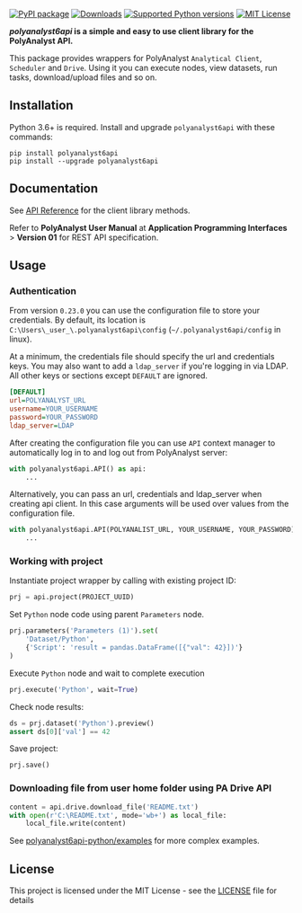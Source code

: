 [![PyPI package](https://img.shields.io/pypi/v/polyanalyst6api)](https://pypi.org/project/polyanalyst6api)
[![Downloads](https://img.shields.io/pypi/dm/polyanalyst6api)](https://pepy.tech/project/polyanalyst6api)
[![Supported Python versions](https://img.shields.io/pypi/pyversions/polyanalyst6api)](https://pypi.org/project/polyanalyst6api/)
[![MIT License](https://img.shields.io/github/license/megaputer/polyanalyst6api-py)](https://github.com/Megaputer/polyanalyst6api-py/blob/master/LICENSE)

**_polyanalyst6api_ is a simple and easy to use client library for the PolyAnalyst API.**

This package provides wrappers for PolyAnalyst `Analytical Client`, `Scheduler` and `Drive`.
Using it you can execute nodes, view datasets, run tasks, download/upload files and so on.

## Installation

Python 3.6+ is required. Install and upgrade `polyanalyst6api` with these commands:

```shell
pip install polyanalyst6api
pip install --upgrade polyanalyst6api
```

## Documentation

See [API Reference](https://megaputer.github.io/polyanalyst6api-py) for the client library methods.

Refer to **PolyAnalyst User Manual** at **Application Programming Interfaces** > **Version 01** for REST API specification.

## Usage

### Authentication

From version `0.23.0` you can use the configuration file to store your credentials. By default, its location is
`C:\Users\_user_\.polyanalyst6api\config` (`~/.polyanalyst6api/config` in linux).

At a minimum, the credentials file should specify the url and credentials keys. You may also want to add a `ldap_server`
if you're logging in via LDAP. All other keys or sections except `DEFAULT` are ignored.

```ini
[DEFAULT]
url=POLYANALYST_URL
username=YOUR_USERNAME
password=YOUR_PASSWORD
ldap_server=LDAP
```

After creating the configuration file you can use `API` context manager to automatically log in to and log out
from PolyAnalyst server:

```python
with polyanalyst6api.API() as api:
    ...
```

Alternatively, you can pass an url, credentials and ldap_server when creating api client. In this case arguments
will be used over values from the configuration file.
```python
with polyanalyst6api.API(POLYANALIST_URL, YOUR_USERNAME, YOUR_PASSWORD) as api:
    ...
```

### Working with project

Instantiate project wrapper by calling with existing project ID:
```python
prj = api.project(PROJECT_UUID)
```

Set `Python` node code using parent `Parameters` node.
```python
prj.parameters('Parameters (1)').set(
    'Dataset/Python',
    {'Script': 'result = pandas.DataFrame([{"val": 42}])'}
)
```

Execute `Python` node and wait to complete execution
```python
prj.execute('Python', wait=True)
```

Check node results:
```python
ds = prj.dataset('Python').preview()
assert ds[0]['val'] == 42
```

Save project:
```python
prj.save()
```

### Downloading file from user home folder using PA Drive API

```python
content = api.drive.download_file('README.txt')
with open(r'C:\README.txt', mode='wb+') as local_file:
    local_file.write(content)
```

See [polyanalyst6api-python/examples](https://github.com/Megaputer/polyanalyst6api-py/tree/master/examples) for more complex examples.

## License

This project is licensed under the MIT License - see the [LICENSE](https://github.com/Megaputer/polyanalyst6api-py/tree/master/LICENSE) file for details
